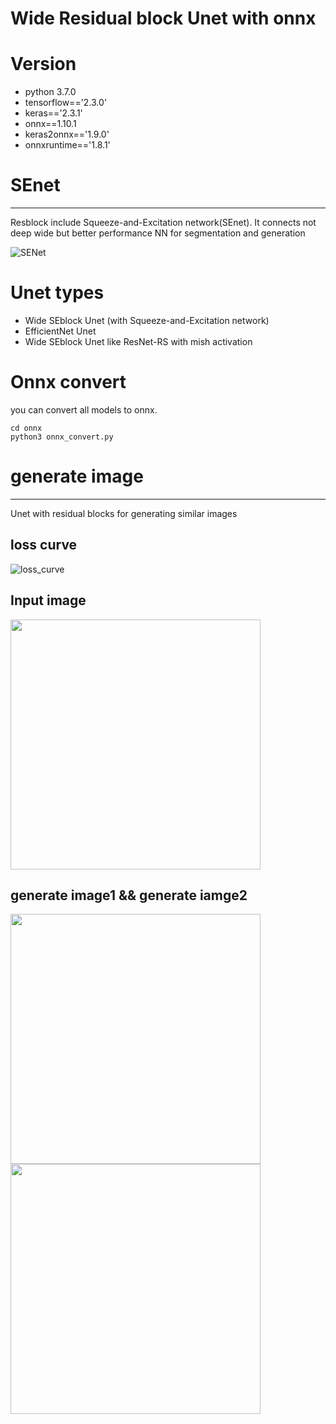 # Wide Residual block Unet with onnx

# Version
- python 3.7.0
- tensorflow=='2.3.0'
- keras=='2.3.1'
- onnx==1.10.1
- keras2onnx=='1.9.0'
- onnxruntime=='1.8.1'


# SEnet
<hr>
Resblock include Squeeze-and-Excitation network(SEnet). It connects not deep wide but better performance NN for segmentation and generation

![SENet](https://user-images.githubusercontent.com/48679574/98444753-c7ec7a80-2156-11eb-909d-a7e8caa784bc.png)







# Unet types
- Wide SEblock Unet (with Squeeze-and-Excitation network)
- EfficientNet Unet
- Wide SEblock Unet like ResNet-RS with mish activation


# Onnx convert

you can convert all models to onnx.
```
cd onnx
python3 onnx_convert.py
```


# generate image 
<hr>
Unet with residual blocks for generating similar images


## loss curve

![loss_curve](https://user-images.githubusercontent.com/48679574/98444055-e3ee1d00-2152-11eb-9ad4-a75bd3659177.png)



## Input image

<img src="https://user-images.githubusercontent.com/48679574/98444065-f8321a00-2152-11eb-934d-3f14722065f2.png" width="400px">


## generate image1 && generate iamge2 

<img src="https://user-images.githubusercontent.com/48679574/98444075-0b44ea00-2153-11eb-8398-7762cff25291.png" width="400px"><img src="https://user-images.githubusercontent.com/48679574/98444082-17c94280-2153-11eb-8ddd-727d217fdfab.png" width="400px">



